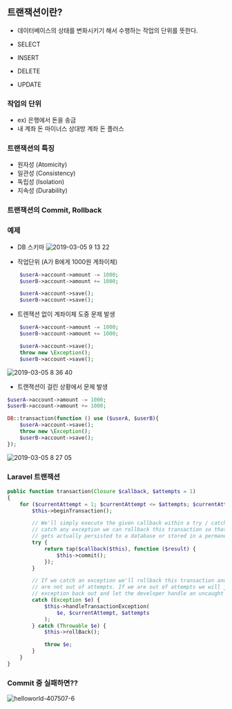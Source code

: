 ## 트랜잭션이란?
- 데이터베이스의 상태를 변화시키기 해서 수행하는 작업의 단위를 뜻한다.

- SELECT
- INSERT
- DELETE
- UPDATE

### 작업의 단위
- ex) 은행에서 돈을 송금
- 내 계좌 돈 마이너스 상대방 계좌 돈 플러스

### 트랜잭션의 특징

- 원자성 (Atomicity)
- 일관성 (Consistency)
- 독립성 (Isolation)
- 지속성 (Durability)


### 트랜잭션의 Commit, Rollback


### 예제

* DB 스키마
![2019-03-05 9 13 22](https://user-images.githubusercontent.com/14510347/53804718-9a1b5f80-3f8b-11e9-973e-d17f6d4fa6da.png)

* 작업단위 (A가 B에게 1000원 계좌이체)
```php
    $userA->account->amount -= 1000;
    $userB->account->amount += 1000;

    $userA->account->save();
    $userB->account->save();
```

* 트렌잭션 없이 계좌이체 도중 문제 발생
```php
    $userA->account->amount -= 1000;
    $userB->account->amount += 1000;

    $userA->account->save();
    throw new \Exception();
    $userB->account->save();
```
![2019-03-05 8 36 40](https://user-images.githubusercontent.com/14510347/53804170-2593f100-3f8a-11e9-8f8a-ceb552e2acb7.png)




* 트랜젹션이 걸린 상황에서 문제 발생

```php
$userA->account->amount -= 1000;
$userB->account->amount += 1000;

DB::transaction(function () use ($userA, $userB){
    $userA->account->save();
    throw new \Exception();
    $userB->account->save();
});
```
![2019-03-05 8 27 05](https://user-images.githubusercontent.com/14510347/53804196-393f5780-3f8a-11e9-96c8-a4daa7ed6a97.png)


### Laravel 트랜잭션
```php
public function transaction(Closure $callback, $attempts = 1)
{
    for ($currentAttempt = 1; $currentAttempt <= $attempts; $currentAttempt++) {
        $this->beginTransaction();

        // We'll simply execute the given callback within a try / catch block and if we
        // catch any exception we can rollback this transaction so that none of this
        // gets actually persisted to a database or stored in a permanent fashion.
        try {
            return tap($callback($this), function ($result) {
                $this->commit();
            });
        }

        // If we catch an exception we'll rollback this transaction and try again if we
        // are not out of attempts. If we are out of attempts we will just throw the
        // exception back out and let the developer handle an uncaught exceptions.
        catch (Exception $e) {
            $this->handleTransactionException(
                $e, $currentAttempt, $attempts
            );
        } catch (Throwable $e) {
            $this->rollBack();

            throw $e;
        }
    }
}
```

### Commit 중 실패하면??
![helloworld-407507-6](https://user-images.githubusercontent.com/14510347/53804278-73a8f480-3f8a-11e9-9755-5d87d4972c2c.png)

